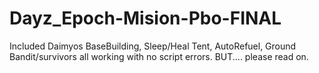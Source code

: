 Dayz_Epoch-Mision-Pbo-FINAL
===========================

Included Daimyos BaseBuilding, Sleep/Heal Tent, AutoRefuel, Ground Bandit/survivors all working with no script errors. BUT.... please read on.
